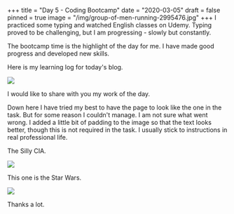 +++
title = "Day 5 - Coding Bootcamp"
date = "2020-03-05"
draft = false
pinned = true
image = "/img/group-of-men-running-2995476.jpg"
+++
I practiced some typing and watched English classes on Udemy. Typing proved to be challenging, but I am progressing - slowly but constantly. 

The bootcamp time is the highlight of the day for me. I have made good progress and developed new skills. 

Here is my learning log for today's blog.

![](/img/day-5_learning_log.png)





I would like to share with you my work of the day. 

Down here I have tried my best to have the page to look like the one in the task. But for some reason I couldn't manage. I am not sure what went wrong. I added a little bit of padding to the image so that the text looks better, though this is not required in the task. I usually stick to instructions in real professional life. 

The Silly CIA. 

![](/img/screenshot-2020-03-04-at-19.50.09.png)





This one is the Star Wars. 

![](/img/screenshot-2020-03-04-at-22.04.58.png)

Thanks a lot.